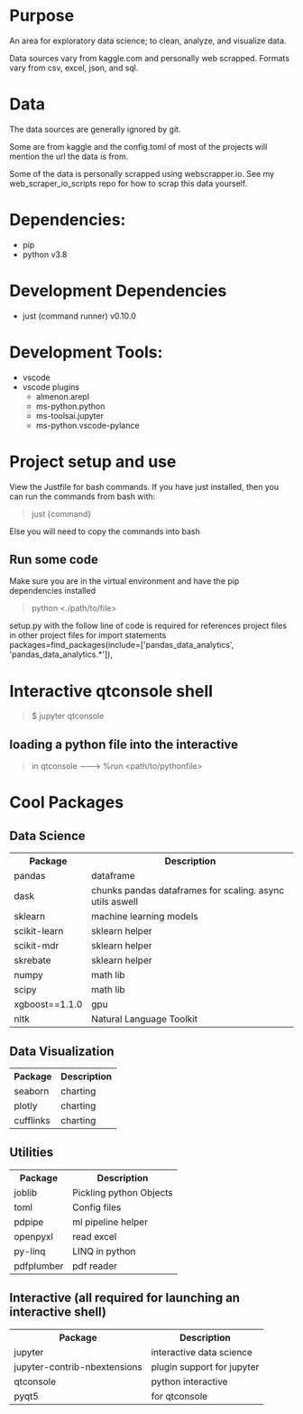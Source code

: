 # Purpose
An area for exploratory data science; to clean, analyze, and visualize data. 

Data sources vary from kaggle.com and personally web scrapped. Formats vary from csv, excel, json, and sql.

# Data
The data sources are generally ignored by git.

Some are from kaggle and the config.toml of most of the projects will mention the url the data is from.

Some of the data is personally scrapped using webscrapper.io. See my web_scraper_io_scripts repo for how to scrap this
data yourself.

# Dependencies:
- pip
- python v3.8

# Development Dependencies
- just (command runner) v0.10.0

# Development Tools:
- vscode
- vscode plugins
  - almenon.arepl
  - ms-python.python
  - ms-toolsai.jupyter
  - ms-python.vscode-pylance

# Project setup and use
View the Justfile for bash commands. If you have just installed, then you can run the commands from bash with:

> just {command}

Else you will need to copy the commands into bash

## Run some code
Make sure you are in the virtual environment and have the pip dependencies installed

> python <./path/to/file>

setup.py with the follow line of code is required for references project files in other project files for import statements
packages=find_packages(include=['pandas_data_analytics', 'pandas_data_analytics.*']),

# Interactive qtconsole shell
> $ jupyter qtconsole
## loading a python file into the interactive
> in qtconsole ---> %run <path/to/pythonfile>

# Cool Packages
## Data Science
<table style="width:100%">
  <tr>
    <th>Package</th>
    <th>Description</th>
  </tr>
  <tr>
    <td>pandas</td>
    <td>dataframe</td>
  </tr>
  <tr>
    <td>dask</td>
    <td>chunks pandas dataframes for scaling. async utils aswell</td>
  </tr>
  <tr>
    <td>sklearn</td>
    <td>machine learning models</td>
  </tr>
  <tr>
    <td>scikit-learn</td>
    <td>sklearn helper</td>
  </tr>
  <tr>
    <td>scikit-mdr</td>
    <td>sklearn helper</td>
  </tr>
  <tr>
    <td>skrebate</td>
    <td>sklearn helper</td>
  </tr>
  <tr>
    <td>numpy</td>
    <td>math lib</td>
  </tr>
  <tr>
    <td>scipy</td>
    <td>math lib</td>
  </tr>
  <tr>
    <td>xgboost==1.1.0</td>
    <td>gpu</td>
  </tr>
  <tr>
    <td>nltk</td>
    <td>Natural Language Toolkit</td>
  </tr>
</table>

## Data Visualization
<table style="width:100%">
  <tr>
    <th>Package</th>
    <th>Description</th>
  </tr>
  <tr>
    <td>seaborn</td>
    <td>charting</td>
  </tr>
  <tr>
    <td>plotly</td>
    <td>charting</td>
  </tr>
  <tr>
    <td>cufflinks</td>
    <td>charting</td>
  </tr>
</table>

## Utilities
<table style="width:100%">
  <tr>
    <th>Package</th>
    <th>Description</th>
  </tr>
  <tr>
    <td>joblib</td>
    <td>Pickling python Objects</td>
  </tr>
  <tr>
    <td>toml</td>
    <td>Config files</td>
  </tr>
  <tr>
    <td>pdpipe</td>
    <td>ml pipeline helper</td>
  </tr>
  <tr>
    <td>openpyxl</td>
    <td>read excel</td>
  </tr>
  <tr>
    <td>py-linq</td>
    <td>LINQ in python</td>
  </tr>
  <tr>
    <td>pdfplumber</td>
    <td>pdf reader</td>
  </tr>
</table>

## Interactive (all required for launching an interactive shell)
<table style="width:100%">
  <tr>
    <th>Package</th>
    <th>Description</th>
  </tr>
  <tr>
    <td>jupyter</td>
    <td>interactive data science</td>
  </tr>
  <tr>
    <td>jupyter-contrib-nbextensions</td>
    <td>plugin support for jupyter</td>
  </tr>
  <tr>
    <td>qtconsole</td>
    <td>python interactive</td>
  </tr>
  <tr>
    <td>pyqt5</td>
    <td>for qtconsole</td>
  </tr>
</table>
